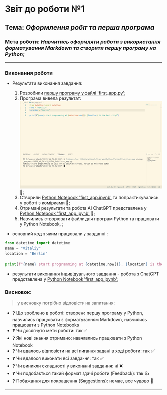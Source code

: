 # Звіт до роботи №1
## Тема: _Оформлення робіт та перша програма_
### Мета роботи: _Навчитись оформляти роботи з використання форматування Markdown та створити першу програму на Python;_
---
### Виконання роботи
- Результати виконання завдання:
    1. Розробили [першу програму у файлі 'first_app.py'](first_app.py);
    1. Програма вивела результат: ![app](first_app.png) :star2:;
    1. Створили [Python Notebook 'first_app.ipynb'](first_app.ipynb) та попрактикувались у роботі з комірками :star2:;
    1. Отримані результати та робота AI ChatGPT представлена у [Python Notebook 'first_app.ipynb'](first_app.ipynb) :star2:;
    1. Навчились створювати файли для програм Python та працювати у Python Notebook, ;

- основний код з яким працювали у завданні :
```python
from datetime import datetime
name = "Vitaliy"
location = "Berlin"

print(f"{name} start programming at {datetime.now()}. {location} is the best city!")
```

- результати виконання індивідуального завдання - робота з ChatGPT представлена у [Python Notebook 'first_app.ipynb'](first_app.ipynb);

### Висновок: 
> у висновку потрібно відповісти на запитання:
- :question: Що зроблено в роботі: створено першу програму у Python, навчились працювати з форматуванням Markdown, навчились працювати з Python Notebooks
- :question: Чи досягнуто мети роботи: так :white_check_mark:
- :question: Які нові знання отримано: навчивлись працювати з Python Notebook
- :question: Чи вдалось відповісти на всі питання задані в ході роботи: так :white_check_mark:
- :question: Чи вдалося виконати всі завдання: так :white_check_mark:
- :question: Чи виникли складності у виконанні завдання: ні :x:
- :question: Чи подобається такий формат здачі роботи (Feedback): так :+1:
- :question: Побажання для покращення (Suggestions): немає, все чудово :clap:
---
